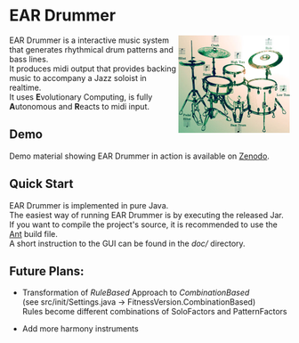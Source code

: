 # EAR Drummer

<img align="right" src="img/EarDrumLogo_v1.jpg" width="200" />

EAR Drummer is a interactive music system that generates rhythmical drum patterns and bass lines.\
It produces midi output that provides backing music to accompany a Jazz soloist in realtime.\
It uses **E**volutionary Computing, is fully **A**utonomous and **R**eacts to midi input.

## Demo

Demo material showing EAR Drummer in action is available on [Zenodo](https://doi.org/10.5281/zenodo.5564676).

## Quick Start

EAR Drummer is implemented in pure Java.\
The easiest way of running EAR Drummer is by executing the released Jar.\
If you want to compile the project's source, it is recommended to use the [Ant](https://ant.apache.org/) build file.\
A short instruction to the GUI can be found in the *doc/* directory.

## Future Plans:

* Transformation of *RuleBased* Approach to *CombinationBased*\
(see src/init/Settings.java -> FitnessVersion.CombinationBased)\
Rules become different combinations of SoloFactors and PatternFactors

* Add more harmony instruments
